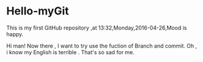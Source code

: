 # Hello-myGit
This is my first GitHub repository ,at 13:32,Monday,2016-04-26,Mood is happy.


Hi man!
Now there , I want to try use the fuction of Branch and commit.
Oh , i know my English is terrible .
That's so sad for me.
